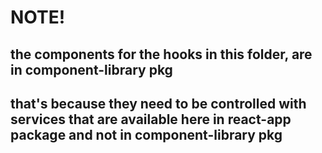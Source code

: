 # NOTE!

## the components for the hooks in this folder, are in component-library pkg

## that's because they need to be controlled with services that are available here in react-app package and not in component-library pkg
